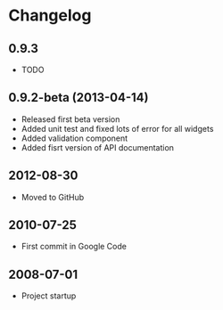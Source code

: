 Changelog
=========

## 0.9.3

* TODO

## 0.9.2-beta (2013-04-14)

* Released first beta version
* Added unit test and fixed lots of error for all widgets
* Added validation component
* Added fisrt version of API documentation

## 2012-08-30
* Moved to GitHub

## 2010-07-25
* First commit in Google Code

## 2008-07-01
* Project startup